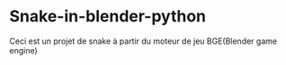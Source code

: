 # Snake-in-blender-python
Ceci est un projet de snake à partir du moteur de jeu BGE(Blender game engine)
